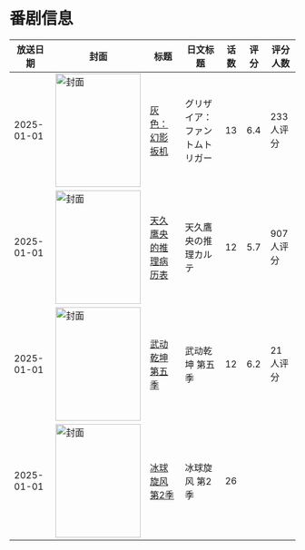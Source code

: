 # 番剧信息

|放送日期|封面|标题|日文标题|话数|评分|评分人数|
|---|---|---|---|---|---|---|
|2025-01-01|<img src="https://lain.bgm.tv/pic/cover/c/b9/52/371829_8P0eB.jpg" alt="封面" style="width:150px;height:200px;object-fit:cover;">|[灰色：幻影扳机](https://bangumi.tv/subject/371829)|グリザイア：ファントムトリガー|13|6.4|233人评分|
|2025-01-01|<img src="https://lain.bgm.tv/pic/cover/c/f3/19/488177_9nFrY.jpg" alt="封面" style="width:150px;height:200px;object-fit:cover;">|[天久鹰央的推理病历表](https://bangumi.tv/subject/488177)|天久鷹央の推理カルテ|12|5.7|907人评分|
|2025-01-01|<img src="https://lain.bgm.tv/pic/cover/c/1e/af/507613_EhxCM.jpg" alt="封面" style="width:150px;height:200px;object-fit:cover;">|[武动乾坤 第五季](https://bangumi.tv/subject/507613)|武动乾坤 第五季|12|6.2|21人评分|
|2025-01-01|<img src="https://lain.bgm.tv/pic/cover/c/53/88/538958_d0Ggv.jpg" alt="封面" style="width:150px;height:200px;object-fit:cover;">|[冰球旋风 第2季](https://bangumi.tv/subject/538958)|冰球旋风 第2季|26|||
